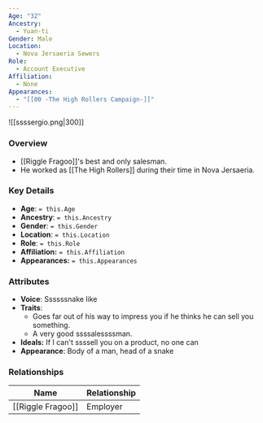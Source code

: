 ```yaml
---
Age: "32"
Ancestry:
  - Yuan-ti
Gender: Male
Location:
  - Nova Jersaeria Sewers
Role:
  - Account Executive
Affiliation:
  - None
Appearances:
  - "[[00 -The High Rollers Campaign-]]"
---
```


![[ssssergio.png|300]]

### Overview
- [[Riggle Fragoo]]'s best and only salesman. 
- He worked as [[The High Rollers]] during their time in Nova Jersaeria.

### Key Details
- **Age**: `= this.Age`
- **Ancestry**: `= this.Ancestry`
- **Gender**: `= this.Gender`
- **Location**: `= this.Location`
- **Role**: `= this.Role`
- **Affiliation:** `= this.Affiliation`
- **Appearances:** `= this.Appearances`

### Attributes
- **Voice**: Ssssssnake like
- **Traits**: 
	- Goes far out of his way to impress you if he thinks he can sell you something. 
	- A very good ssssalessssman.
- **Ideals:** If I can't ssssell you on a product, no one can
- **Appearance**: Body of a man, head of a snake

### Relationships

| Name              | Relationship |
| ----------------- | ------------ |
| [[Riggle Fragoo]] | Employer     |
